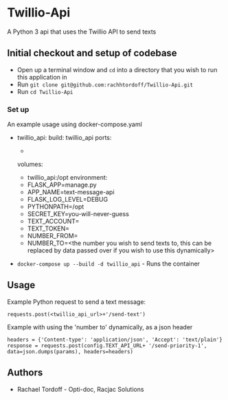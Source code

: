 # Twillio-Api

A Python 3 api that uses the Twillio API to send texts

## Initial checkout and setup of codebase

* Open up a terminal window and `cd` into a directory that you wish to run this application in
* Run ``git clone git@github.com:rachhtordoff/Twillio-Api.git``
* Run ``cd Twillio-Api``

### Set up

An example usage using docker-compose.yaml


* twillio_api:
  build: twillio_api
  ports:
    - <chosen ports here>
  volumes:
    - twillio_api:/opt
  environment:
    - FLASK_APP=manage.py
    - APP_NAME=text-message-api
    - FLASK_LOG_LEVEL=DEBUG
    - PYTHONPATH=/opt
    - SECRET_KEY=you-will-never-guess
    - TEXT_ACCOUNT=<twillio account secret key>
    - TEXT_TOKEN=<twillio token>
    - NUMBER_FROM=<twillio mobile number chosen to send texts from>
    - NUMBER_TO=<the number you wish to send texts to, this can be replaced by data passed over if you wish to use this dynamically>


* ``docker-compose up --build -d twillio_api`` - Runs the container

## Usage

Example Python request to send a text message:

``requests.post(<twillio_api_url>+'/send-text')``

Example with using the 'number to' dynamically, as a json header

``headers = {'Content-type': 'application/json', 'Accept': 'text/plain'}
response = requests.post(config.TEXT_API_URL+ '/send-priority-1', data=json.dumps(params), headers=headers)``

## Authors

* Rachael Tordoff - Opti-doc, Racjac Solutions
